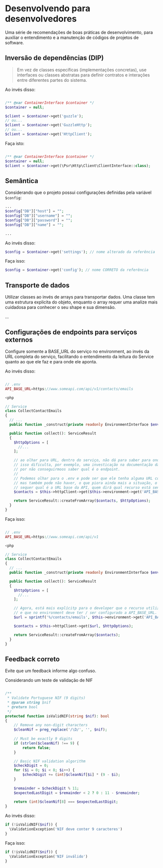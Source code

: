 # Desenvolvendo para desenvolvedores

Uma série de recomendações de boas práticas de desenvolvimento, para auxiliar o entendimento e a manutenção de códigos de projetos de software.

## Inversão de dependências (DIP)

> Em vez de classes específicas (implementações concretas), use interfaces ou classes abstratas para definir contratos e interações entre diferentes partes do sistema. 

Ao invés disso:
```php

/** @var ContainerInterface $container */
$container = null;

$client = $container->get('guzzle');
// ou...
$client = $container->get('GuzzleHttp');
// ou...
$client = $container->get('HttpClient');
```

Faça isto:
```php

/** @var ContainerInterface $container */
$container = null;
$client = $container->get(\Psr\Http\Client\ClientInterface::class);
```

## Semântica

Considerando que o projeto possui configurações definidas pela variável `$config`: 

```php
...
$config["DB"]["host"] = "";
$config["DB"]["username"] = "";
$config["DB"]["password"] = "";
$config["DB"]["name"] = "";

...
```

Ao invés disso:

```php
$config = $container->get('settings'); // nome alterado da referência
```

Faça isso:

```php
$config = $container->get('config'); // nome CORRETO da referência
```

## Transporte de dados

Utilizar classes ao invés de arrays para transportar dados.
Uma classe tem uma estrutura explicita do objeto, enquanto o array requer uma analize mais cuidadosa para conhecer o seu shape e sua dimensão.

...

## Configurações de endpoints para serviços externos

Configure somente a BASE_URL do serviço no environment, ao invés da URL completa do serviço, facilitando o entendimento da leitura do Service quanto ao que ele faz e para onde ele aponta.

Ao invés disso:

```php

// .env
API_BASE_URL=https://www.someapi.com/api/v1/contacts/emails

<php

// Service
class CollectContactEmails
{
  // ...
  public function _construct(private readonly EnvironmentInterface $environment, private readonly HttpClientInterface $httpClient) {}

  public function collect(): ServiceResult
  {
    $httpOptions = [
      //...
    ];

    // ao olhar para URL, dentro do serviço, não dá para saber para onde ela aponta.
    // isso dificulta, por exemplo, uma investicação na documentação da integração,
    // por não conseguirmoos saber qual é o endpoint.
    //
    // Podemos olhar para o .env e pode ser que ele tenha alguma URL configurada num .env.example,
    // mas também pode não haver, o que piora ainda mais a situação, o que deixa o developer sem saber
    // sequer qual é a URL base da API, quem dirá qual recurso está sendo requisitado.
    $contacts = $this->httpClient->get($this->environment->get('API_BASE_URL'));

    return ServiceResult::createFromArray($contacts, $httpOptions);
  }
}

```

Faça isso:

```php

// .env
API_BASE_URL=https://www.someapi.com/api/v1

<php

// Service
class CollectContactEmails
{
  // ...
  public function _construct(private readonly EnvironmentInterface $environment, private readonly HttpClientInterface $httpClient) {}

  public function collect(): ServiceResult
  {
    $httpOptions = [
      //...
    ];

    // Agora, está mais explícitp para o developer que o recurso utilizado é o /contacts/email
    // e que no environment deve ter / ser configurado a API_BASE_URL.
    $url = sprintf('%/contacts/emails', $this->environment->get('API_BASE_URL'));

    $contacts = $this->httpClient->get($url, $httpOptions);

    return ServiceResult::createFromArray($contacts);
  }
}

```

## Feedback correto

Evite que um feedback informe algo confuso.

Considerando um teste de validação de NIF

```php

/**
 * Validate Portuguese NIF (9 digits)
 * @param string $nif
 * @return bool
 */
protected function isValidNIF(string $nif): bool
{
    // Remove any non-digit characters
    $cleanNif = preg_replace('/\D/', '', $nif);
    
    // Must be exactly 9 digits
    if (strlen($cleanNif) !== 9) {
        return false;
    }

    // Basic NIF validation algorithm
    $checkDigit = 0;
    for ($i = 0; $i < 8; $i++) {
        $checkDigit += (int)$cleanNif[$i] * (9 - $i);
    }
    
    $remainder = $checkDigit % 11;
    $expectedLastDigit = $remainder < 2 ? 0 : 11 - $remainder;
    
    return (int)$cleanNif[8] === $expectedLastDigit;
}
```

Ao invés disso:

```php
if (!isValidNIF($nif)) {
  \ValidationException('NIF deve conter 9 caracteres')
}

```

Faça isso:

```php
if (!isValidNIF($nif)) {
  \ValidationException('NIF inválido')
}

```
